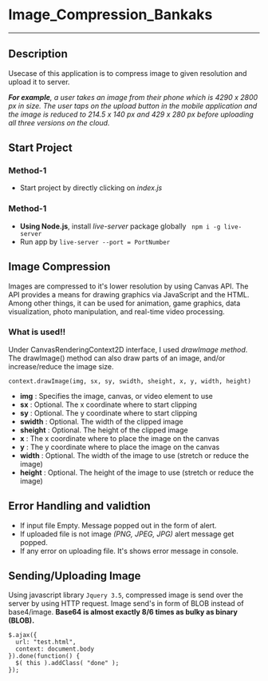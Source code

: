 # Image_Compression_Bankaks
---
## Description
Usecase of this application is to compress image to given resolution and upload it to server.

_**For example**, a user takes an image from their phone which is 4290 x 2800 px in
size. The user taps on the upload button in the mobile application and the image is
reduced to 214.5 x 140 px and 429 x 280 px before uploading all three versions on
the cloud._

## Start Project

### Method-1
- Start project by directly clicking on _index.js_
### Method-1
- **Using Node.js**, install _live-server_ package globally ` npm i -g live-server`
- Run app by `live-server --port = PortNumber`

## Image Compression
Images are compressed to it's lower resolution by using Canvas API. The API provides a means for drawing graphics via JavaScript and the HTML. Among other things, it can be used for animation, game graphics, data visualization, photo manipulation, and real-time video processing.

### What is used!!
Under CanvasRenderingContext2D interface, I used _drawImage method_. The drawImage() method can also draw parts of an image, and/or increase/reduce the image size.
 ```
 context.drawImage(img, sx, sy, swidth, sheight, x, y, width, height) 
 ```
 - **img** 	: Specifies the image, canvas, or video element to use 	 
 - **sx** : Optional. The x coordinate where to start clipping 	
 - **sy** : Optional. The y coordinate where to start clipping 	
 - **swidth** :	Optional. The width of the clipped image 	
 - **sheight** : Optional. The height of the clipped image 	
 - **x** : The x coordinate where to place the image on the canvas 	
 - **y**	: The y coordinate where to place the image on the canvas 	
 - **width** : Optional. The width of the image to use (stretch or reduce the image) 	
 - **height** :	Optional. The height of the image to use (stretch or reduce the image)
 
 ## Error Handling and validtion
 - If input file Empty. Message popped out in the form of alert.
 - If uploaded file is not image _(PNG, JPEG, JPG)_ alert message get popped.
 - If any error on uploading file. It's shows error message in console.

## Sending/Uploading Image
Using javascript library `Jquery 3.5`, compressed image is send over the server by using HTTP request. Image send's in form of BLOB instead of base4/image. **Base64 is almost exactly 8/6 times as bulky as binary (BLOB).**

```
$.ajax({
  url: "test.html",
  context: document.body
}).done(function() {
  $( this ).addClass( "done" );
});
```

